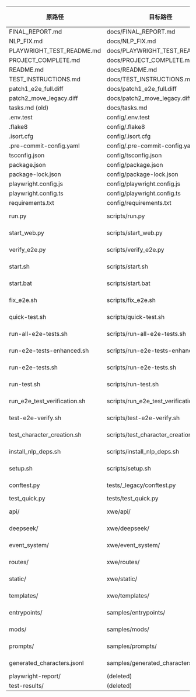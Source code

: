 | 原路径 | 目标路径 | 处理方式 | 为何此判定 |
|-------|---------|---------|-----------|
| FINAL_REPORT.md | docs/FINAL_REPORT.md | move | doc |
| NLP_FIX.md | docs/NLP_FIX.md | move | doc |
| PLAYWRIGHT_TEST_README.md | docs/PLAYWRIGHT_TEST_README.md | move | doc |
| PROJECT_COMPLETE.md | docs/PROJECT_COMPLETE.md | move | doc |
| README.md | docs/README.md | move | doc |
| TEST_INSTRUCTIONS.md | docs/TEST_INSTRUCTIONS.md | move | doc |
| patch1_e2e_full.diff | docs/patch1_e2e_full.diff | move | doc |
| patch2_move_legacy.diff | docs/patch2_move_legacy.diff | move | doc |
| tasks.md (old) | docs/tasks.md | move | doc |
| .env.test | config/.env.test | move | config |
| .flake8 | config/.flake8 | move | config |
| .isort.cfg | config/.isort.cfg | move | config |
| .pre-commit-config.yaml | config/.pre-commit-config.yaml | move | config |
| tsconfig.json | config/tsconfig.json | move | config |
| package.json | config/package.json | move | config |
| package-lock.json | config/package-lock.json | move | config |
| playwright.config.js | config/playwright.config.js | move | config |
| playwright.config.ts | config/playwright.config.ts | move | config |
| requirements.txt | config/requirements.txt | move | config |
| run.py | scripts/run.py | move | build-script |
| start_web.py | scripts/start_web.py | move | build-script |
| verify_e2e.py | scripts/verify_e2e.py | move | build-script |
| start.sh | scripts/start.sh | move | build-script |
| start.bat | scripts/start.bat | move | build-script |
| fix_e2e.sh | scripts/fix_e2e.sh | move | build-script |
| quick-test.sh | scripts/quick-test.sh | move | build-script |
| run-all-e2e-tests.sh | scripts/run-all-e2e-tests.sh | move | build-script |
| run-e2e-tests-enhanced.sh | scripts/run-e2e-tests-enhanced.sh | move | build-script |
| run-e2e-tests.sh | scripts/run-e2e-tests.sh | move | build-script |
| run-test.sh | scripts/run-test.sh | move | build-script |
| run_e2e_test_verification.sh | scripts/run_e2e_test_verification.sh | move | build-script |
| test-e2e-verify.sh | scripts/test-e2e-verify.sh | move | build-script |
| test_character_creation.sh | scripts/test_character_creation.sh | move | build-script |
| install_nlp_deps.sh | scripts/install_nlp_deps.sh | move | build-script |
| setup.sh | scripts/setup.sh | move | build-script |
| conftest.py | tests/_legacy/conftest.py | move | old-test |
| test_quick.py | tests/test_quick.py | move | test |
| api/ | xwe/api/ | move | source code |
| deepseek/ | xwe/deepseek/ | move | source code |
| event_system/ | xwe/event_system/ | move | source code |
| routes/ | xwe/routes/ | move | source code |
| static/ | xwe/static/ | move | source data |
| templates/ | xwe/templates/ | move | source data |
| entrypoints/ | samples/entrypoints/ | move | data-sample |
| mods/ | samples/mods/ | move | data-sample |
| prompts/ | samples/prompts/ | move | data-sample |
| generated_characters.jsonl | samples/generated_characters.jsonl | move | data-sample |
| playwright-report/ | (deleted) | delete | log |
| test-results/ | (deleted) | delete | log |
